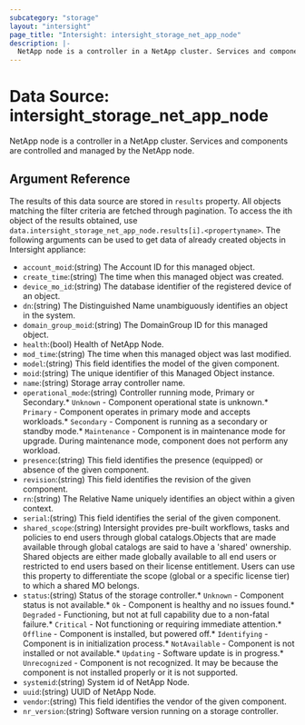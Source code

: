 ```yaml
---
subcategory: "storage"
layout: "intersight"
page_title: "Intersight: intersight_storage_net_app_node"
description: |-
  NetApp node is a controller in a NetApp cluster. Services and components are controlled and managed by the NetApp node.
---
```


# Data Source: intersight_storage_net_app_node
NetApp node is a controller in a NetApp cluster. Services and components are controlled and managed by the NetApp node.
## Argument Reference
The results of this data source are stored in `results` property.
All objects matching the filter criteria are fetched through pagination.
To access the ith object of the results obtained, use `data.intersight_storage_net_app_node.results[i].<propertyname>`.
The following arguments can be used to get data of already created objects in Intersight appliance:
* `account_moid`:(string) The Account ID for this managed object. 
* `create_time`:(string) The time when this managed object was created. 
* `device_mo_id`:(string) The database identifier of the registered device of an object. 
* `dn`:(string) The Distinguished Name unambiguously identifies an object in the system. 
* `domain_group_moid`:(string) The DomainGroup ID for this managed object. 
* `health`:(bool) Health of NetApp Node. 
* `mod_time`:(string) The time when this managed object was last modified. 
* `model`:(string) This field identifies the model of the given component. 
* `moid`:(string) The unique identifier of this Managed Object instance. 
* `name`:(string) Storage array controller name. 
* `operational_mode`:(string) Controller running mode, Primary or Secondary.* `Unknown` - Component operational state is unknown.* `Primary` - Component operates in primary mode and accepts workloads.* `Secondary` - Component is running as a secondary or standby mode.* `Maintenance` - Component is in maintenance mode for upgrade. During maintenance mode, component does not perform any workload. 
* `presence`:(string) This field identifies the presence (equipped) or absence of the given component. 
* `revision`:(string) This field identifies the revision of the given component. 
* `rn`:(string) The Relative Name uniquely identifies an object within a given context. 
* `serial`:(string) This field identifies the serial of the given component. 
* `shared_scope`:(string) Intersight provides pre-built workflows, tasks and policies to end users through global catalogs.Objects that are made available through global catalogs are said to have a 'shared' ownership. Shared objects are either made globally available to all end users or restricted to end users based on their license entitlement. Users can use this property to differentiate the scope (global or a specific license tier) to which a shared MO belongs. 
* `status`:(string) Status of the storage controller.* `Unknown` - Component status is not available.* `Ok` - Component is healthy and no issues found.* `Degraded` - Functioning, but not at full capability due to a non-fatal failure.* `Critical` - Not functioning or requiring immediate attention.* `Offline` - Component is installed, but powered off.* `Identifying` - Component is in initialization process.* `NotAvailable` - Component is not installed or not available.* `Updating` - Software update is in progress.* `Unrecognized` - Component is not recognized. It may be because the component is not installed properly or it is not supported. 
* `systemid`:(string) System id of NetApp Node. 
* `uuid`:(string) UUID of NetApp Node. 
* `vendor`:(string) This field identifies the vendor of the given component. 
* `nr_version`:(string) Software version running on a storage controller. 
 